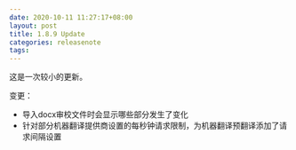 ```yaml
---
date: 2020-10-11 11:27:17+08:00
layout: post
title: 1.8.9 Update
categories: releasenote
tags: 
---
```


这是一次较小的更新。

变更：

* 导入docx审校文件时会显示哪些部分发生了变化
* 针对部分机器翻译提供商设置的每秒钟请求限制，为机器翻译预翻译添加了请求间隔设置

